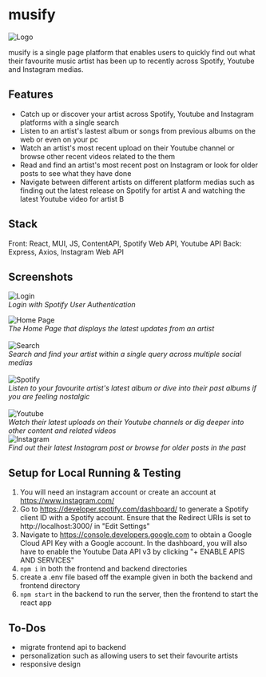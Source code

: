 # musify

![Logo]()

musify is a single page platform that enables users to quickly find out what their favourite music artist has been up to recently across Spotify, Youtube and Instagram medias.


## Features

* Catch up or discover your artist across Spotify, Youtube and Instagram platforms with a single search
* Listen to an artist's lastest album or songs from previous albums on the web or even on your pc
* Watch an artist's most recent upload on their Youtube channel or browse other recent videos related to the them
* Read and find an artist's most recent post on Instagram or look for older posts to see what they have done
* Navigate between different artists on different platform medias such as finding out the latest release on Spotify for artist A and watching the latest Youtube video for artist B

## Stack

Front: React, MUI, JS, ContentAPI, Spotify Web API, Youtube API 
Back: Express, Axios, Instagram Web API 

## Screenshots

![Login]()
\
*Login with Spotify User Authentication*


![Home Page]()
\
*The Home Page that displays the latest updates from an artist*
\
\
![Search]()
\
*Search and find your artist within a single query across multiple social medias*
\
\
![Spotify]()
\
*Listen to your favourite artist's latest album or dive into their past albums if you are feeling nostalgic*
\
\
![Youtube]()
\
*Watch their latest uploads on their Youtube channels or dig deeper into other content and related videos*
\
![Instagram]()
\
*Find out their latest Instagram post or browse for older posts in the past*



## Setup for Local Running & Testing

1. You will need an instagram account or create an account at https://www.instagram.com/
2. Go to https://developer.spotify.com/dashboard/ to generate a Spotify client ID with a Spotify account. Ensure that the Redirect URIs is set to http://localhost:3000/ in "Edit Settings" 
3. Navigate to https://console.developers.google.com to obtain a Google Cloud API Key with a Google account. In the dashboard, you will also have to enable the Youtube Data API v3 by clicking "+ ENABLE APIS AND SERVICES"
4. `npm i` in both the frontend and backend directories
5. create a .env file based off the example given in both the backend and frontend directory
6. `npm start` in the backend to run the server, then the frontend to start the react app


## To-Dos 

* migrate frontend api to backend 
* personalization such as allowing users to set their favourite artists  
* responsive design 
